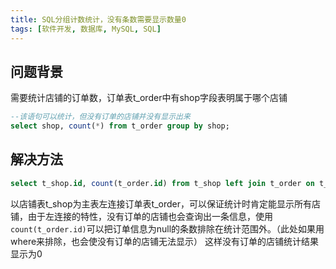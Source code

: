 ```yaml
---
title: SQL分组计数统计，没有条数需要显示数量0
tags: [软件开发, 数据库, MySQL, SQL]
---
```


## 问题背景

需要统计店铺的订单数，订单表t_order中有shop字段表明属于哪个店铺

```SQL
--该语句可以统计，但没有订单的店铺并没有显示出来
select shop, count(*) from t_order group by shop;
```

## 解决方法

```sql
select t_shop.id, count(t_order.id) from t_shop left join t_order on t_order.shop = t_shop.id group by t_shop.id;
```

以店铺表t_shop为主表左连接订单表t_order，可以保证统计时肯定能显示所有店铺，由于左连接的特性，没有订单的店铺也会查询出一条信息，使用`count(t_order.id)`可以把订单信息为null的条数排除在统计范围外。（此处如果用where来排除，也会使没有订单的店铺无法显示）
这样没有订单的店铺统计结果显示为0